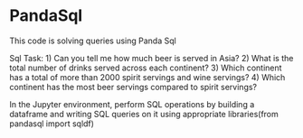# PandaSql
This code is solving queries using Panda Sql

Sql Task: 1) Can you tell me how much beer is served in Asia?
2) What is the total number of drinks served across each continent?
3) Which continent has a total of more than 2000 spirit servings and wine servings?
4) Which continent has the most beer servings compared to spirit servings?

In the Jupyter environment, perform SQL operations by building a dataframe and writing SQL queries on it using appropriate libraries(from pandasql import sqldf)
